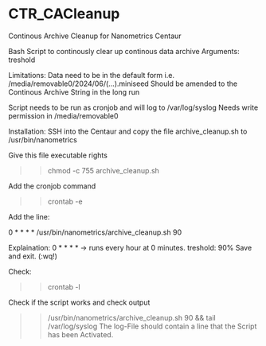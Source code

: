 # CTR_CACleanup
Continous Archive Cleanup for Nanometrics Centaur

Bash Script to continously clear up continous data archive
Arguments: treshold

Limitations: Data need to be in the default form i.e. /media/removable0/2024/06/(...).miniseed
Should be amended to the Continous Archive String in the long run


Script needs to be run as cronjob and will log to /var/log/syslog
Needs write permission in /media/removable0


Installation:
SSH into the Centaur and copy the file archive_cleanup.sh to /usr/bin/nanometrics

Give this file executable rights
>> chmod -c 755 archive_cleanup.sh

Add the cronjob command
>> crontab -e

Add the line:

0 * * * * /usr/bin/nanometrics/archive_cleanup.sh 90

Explaination: 0 * * * * -> runs every hour at 0 minutes. treshold: 90%
Save and exit. (:wq!)

Check:
>> crontab -l

Check if the script works and check output
>> /usr/bin/nanometrics/archive_cleanup.sh 90  &&  tail /var/log/syslog
The log-File should contain a line that the Script has been Activated.




